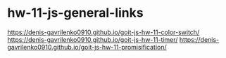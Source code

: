 # hw-11-js-general-links

https://denis-gavrilenko0910.github.io/goit-js-hw-11-color-switch/
https://denis-gavrilenko0910.github.io/goit-js-hw-11-timer/
https://denis-gavrilenko0910.github.io/goit-js-hw-11-promisification/
